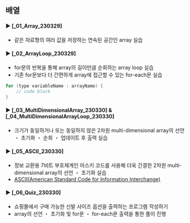 ####
## 배열
####
#### ► [_01_Array_230329]
- 같은 자료형의 여러 값을 저장하는 연속된 공간인 array 실습
####
#### ► [_02_ArrayLoop_230329]
- for문의 반복을 통해 array의 길이만큼 순회하는 array loop 실습
- 기존 for문보다 더 간편하게 array에 접근할 수 있는 for-each문 실습
``` Java
for (type variableName : arrayName) {
    // code block
}
```
####
#### ► [_03_MultiDimensionalArray_230330] & [_04_MultiDimensionalArrayLoop_230330]
- 크기가 동일하거나 또는 동일하지 않은 2차원 multi-dimensional array의 선언 ・ 초기화 ・ 순회 ・ 업데이트 후 출력 실습
####
#### ► [_05_ASCII_230330]
- 정보 교환용 7비트 부호체계인 아스키 코드를 사용해 더욱 간결한 2차원 multi-dimensional array의 선언 ・ 초기화 실습
- [ASCII(American Standard Code for Information Interchange)](https://ko.wikipedia.org/wiki/ASCII)
####
#### ► [_06_Quiz_230330]
- 쇼핑몰에서 구매 가능한 신발 사이즈 옵션을 출력하는 프로그램 작성하기
- array의 선언 ・ 초기화 및 for문 ・ for-each문 출력을 통한 풀이 진행 
####
